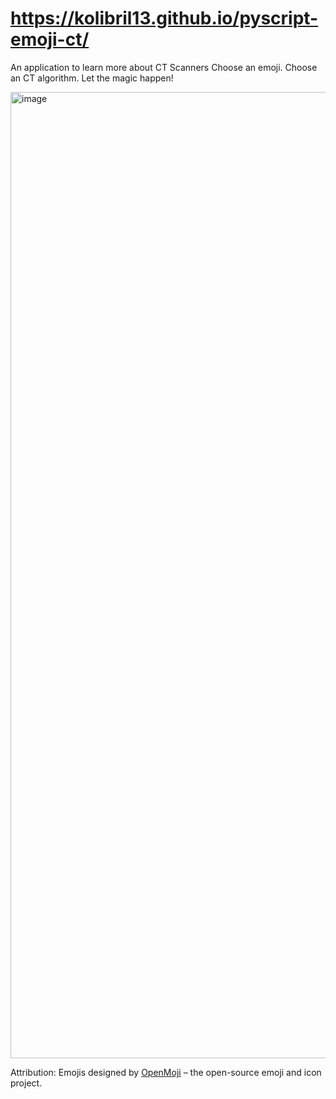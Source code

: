 # https://kolibril13.github.io/pyscript-emoji-ct/
An application to learn more about CT Scanners
Choose an emoji. Choose an CT algorithm. Let the magic happen!

<img width="1546" alt="image" src="https://user-images.githubusercontent.com/44469195/182235742-2a844573-24be-4507-9dbc-fd366852a202.png">

Attribution:
Emojis designed by [OpenMoji](https://openmoji.org/) – the open-source emoji and icon project.
